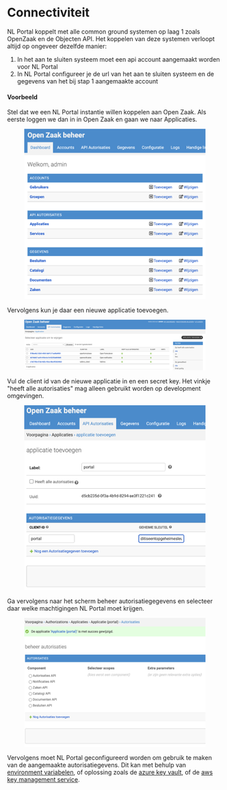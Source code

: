 # Connectiviteit

NL Portal koppelt met alle common ground systemen op laag 1 zoals OpenZaak en de Objecten API. Het koppelen van deze systemen verloopt altijd op ongeveer dezelfde manier:

1. In het aan te sluiten systeem moet een api account aangemaakt worden voor NL Portal
2. In NL Portal configureer je de url van het aan te sluiten systeem en de gegevens van het bij stap 1 aangemaakte account

#### Voorbeeld

Stel dat we een NL Portal instantie willen koppelen aan Open Zaak. Als eerste loggen we dan in in Open Zaak en gaan we naar Applicaties.

<figure><img src="../.gitbook/assets/image (16).png" alt=""><figcaption></figcaption></figure>

Vervolgens kun je daar een nieuwe applicatie toevoegen.

<figure><img src="../.gitbook/assets/image (17).png" alt=""><figcaption></figcaption></figure>

Vul de client id van de nieuwe applicatie in en een secret key. Het vinkje "heeft alle autorisaties" mag alleen gebruikt worden op development omgevingen.

<figure><img src="../.gitbook/assets/image (19).png" alt=""><figcaption></figcaption></figure>

Ga vervolgens naar het scherm beheer autorisatiegegevens en selecteer daar welke machtigingen NL Portal moet krijgen.

<figure><img src="../.gitbook/assets/image (20).png" alt=""><figcaption></figcaption></figure>

Vervolgens moet NL Portal geconfigureerd worden om gebruik te maken van de aangemaakte autorisatiegevens. Dit kan met behulp van [environment variabelen](https://en.wikipedia.org/wiki/Environment_variable), of oplossing zoals de [azure key vault](https://azure.microsoft.com/en-us/products/key-vault), of de [aws key management service](https://docs.aws.amazon.com/kms/latest/developerguide/overview.html).&#x20;
